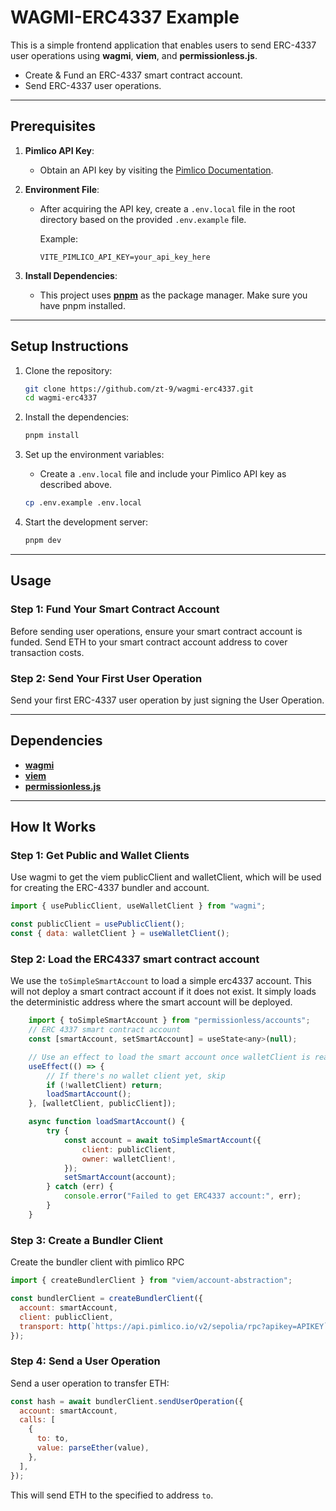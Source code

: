 # WAGMI-ERC4337 Example

This is a simple frontend application that enables users to send ERC-4337 user operations using **wagmi**, **viem**, and **permissionless.js**.

- Create & Fund an ERC-4337 smart contract account.
- Send ERC-4337 user operations.

---

## Prerequisites

1. **Pimlico API Key**:
   - Obtain an API key by visiting the [Pimlico Documentation](https://docs.pimlico.io/).
   
2. **Environment File**:
   - After acquiring the API key, create a `.env.local` file in the root directory based on the provided `.env.example` file.
     
     Example:
     ```plaintext
     VITE_PIMLICO_API_KEY=your_api_key_here
     ```

3. **Install Dependencies**:
   - This project uses [**pnpm**](https://pnpm.io/installation) as the package manager. Make sure you have pnpm installed.
     

---

## Setup Instructions

1. Clone the repository:
   ```bash
   git clone https://github.com/zt-9/wagmi-erc4337.git
   cd wagmi-erc4337
   ```

2. Install the dependencies:
   ```bash
   pnpm install
   ```

3. Set up the environment variables:
   - Create a `.env.local` file and include your Pimlico API key as described above.
   ```bash
   cp .env.example .env.local
   ```

4. Start the development server:
   ```bash
   pnpm dev
   ```

---

## Usage

### Step 1: Fund Your Smart Contract Account
Before sending user operations, ensure your smart contract account is funded. Send ETH to your smart contract account address to cover transaction costs.

### Step 2: Send Your First User Operation
Send your first ERC-4337 user operation by just signing the User Operation.

---

## Dependencies
- **[wagmi](https://wagmi.sh/)**
- **[viem](https://viem.sh/)**
- **[permissionless.js](https://docs.pimlico.io/)**

---

## How It Works

### Step 1: Get Public and Wallet Clients
Use wagmi to get the viem publicClient and walletClient, which will be used for creating the ERC-4337 bundler and account.

```js
import { usePublicClient, useWalletClient } from "wagmi";

const publicClient = usePublicClient();
const { data: walletClient } = useWalletClient();
```

### Step 2: Load the ERC4337 smart contract account
We use the `toSimpleSmartAccount` to load a simple erc4337 account.
This will not deploy a smart contract account if it does not exist. It simply loads the deterministic address where the smart account will be deployed.
```js
	import { toSimpleSmartAccount } from "permissionless/accounts";
	// ERC 4337 smart contract account
	const [smartAccount, setSmartAccount] = useState<any>(null);

	// Use an effect to load the smart account once walletClient is ready
	useEffect(() => {
		// If there's no wallet client yet, skip
		if (!walletClient) return;
		loadSmartAccount();
	}, [walletClient, publicClient]);

	async function loadSmartAccount() {
		try {
			const account = await toSimpleSmartAccount({
				client: publicClient,
				owner: walletClient!,
			});
			setSmartAccount(account);
		} catch (err) {
			console.error("Failed to get ERC4337 account:", err);
		}
	}
```

### Step 3: Create a Bundler Client

Create the bundler client with pimlico RPC
```js
import { createBundlerClient } from "viem/account-abstraction";

const bundlerClient = createBundlerClient({
  account: smartAccount,
  client: publicClient,
  transport: http(`https://api.pimlico.io/v2/sepolia/rpc?apikey=APIKEY`),
});
```

### Step 4: Send a User Operation

Send a user operation to transfer ETH:
```js
const hash = await bundlerClient.sendUserOperation({
  account: smartAccount,
  calls: [
    {
      to: to,
      value: parseEther(value),
    },
  ],
});
```

This will send ETH to the specified to address `to`.




